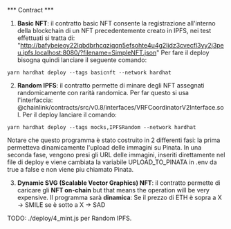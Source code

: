 *** Contract ***

1. **Basic NFT**: il contratto basic NFT consente la registrazione all'interno della blockchain di un NFT precedentemente creato in IPFS, nei test effettuati si tratta di: "http://bafybeieoy22lqbdbrhcqziqqn5efsohte4u4g2lidz3cvecfl3yy2j3peu.ipfs.localhost:8080/?filename=SimpleNFT.json"
Per fare il deploy bisogna quindi lanciare il seguente comando: 
```
yarn hardhat deploy --tags basicnft --network hardhat
```

2. **Random IPFS**: il contratto permette di minare degli NFT assegnati randomicamente con rarità randomica. Per far questo si usa l'interfaccia: @chainlink/contracts/src/v0.8/interfaces/VRFCoordinatorV2Interface.sol.
Per il deploy lanciare il comando: 
```
yarn hardhat deploy --tags mocks,IPFSRandom --network hardhat
```
Notare che questo programma è stato costruito in 2 differenti fasi: la prima permetteva dinamicamente l'upload delle immagini su Pinata. In una seconda fase, vengono presi gli URL delle immagini, inseriti direttamente nel file di deploy e viene cambiata la variabile UPLOAD_TO_PINATA in .env da true a false e non viene piu chiamato Pinata.

3. **Dynamic SVG (Scalable Vector Graphics) NFT**: il contratto permette di caricare gli **NFT on-chain** but that means the operation will be very expensive. Il programma sarà **dinamica**:
Se il prezzo di ETH è sopra a X -> SMILE
se è sotto a X -> SAD

TODO: ./deploy/4_mint.js per Random IPFS.